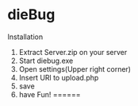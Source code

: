 dieBug
======
 Installation
1. Extract Server.zip on your server
2. Start diebug.exe
3. Open settings(Upper right corner)
4. Insert URl to upload.php
5. save
6. have Fun!
======
